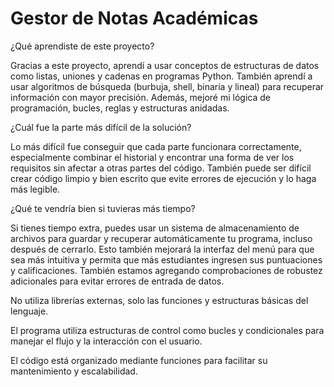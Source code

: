 # Gestor de Notas Académicas
¿Qué aprendiste de este proyecto?

Gracias a este proyecto, aprendí a usar conceptos de estructuras de datos como listas, uniones y cadenas en programas Python. También aprendí a usar algoritmos de búsqueda (burbuja, shell, binaria y lineal) para recuperar información con mayor precisión. Además, mejoré mi lógica de programación, bucles, reglas y estructuras anidadas.

¿Cuál fue la parte más difícil de la solución?

Lo más difícil fue conseguir que cada parte funcionara correctamente, especialmente combinar el historial y encontrar una forma de ver los requisitos sin afectar a otras partes del código. También puede ser difícil crear código limpio y bien escrito que evite errores de ejecución y lo haga más legible.

¿Qué te vendría bien si tuvieras más tiempo?

Si tienes tiempo extra, puedes usar un sistema de almacenamiento de archivos para guardar y recuperar automáticamente tu programa, incluso después de cerrarlo. Esto también mejorará la interfaz del menú para que sea más intuitiva y permita que más estudiantes ingresen sus puntuaciones y calificaciones. También estamos agregando comprobaciones de robustez adicionales para evitar errores de entrada de datos.

No utiliza librerías externas, solo las funciones y estructuras básicas del lenguaje.

El programa utiliza estructuras de control como bucles y condicionales para manejar el flujo y la interacción con el usuario.

El código está organizado mediante funciones para facilitar su mantenimiento y escalabilidad.
